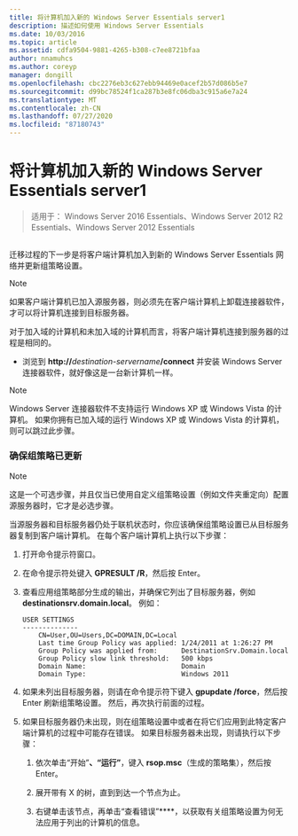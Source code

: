 ```yaml
---
title: 将计算机加入新的 Windows Server Essentials server1
description: 描述如何使用 Windows Server Essentials
ms.date: 10/03/2016
ms.topic: article
ms.assetid: cdfa9504-9881-4265-b308-c7ee8721bfaa
author: nnamuhcs
ms.author: coreyp
manager: dongill
ms.openlocfilehash: cbc2276eb3c627ebb94469e0acef2b57d086b5e7
ms.sourcegitcommit: d99bc78524f1ca287b3e8fc06dba3c915a6e7a24
ms.translationtype: MT
ms.contentlocale: zh-CN
ms.lasthandoff: 07/27/2020
ms.locfileid: "87180743"
---
```

# <a name="join-computers-to-the-new-windows-server-essentials-server1"></a>将计算机加入新的 Windows Server Essentials server1

>适用于： Windows Server 2016 Essentials、Windows Server 2012 R2 Essentials、Windows Server 2012 Essentials

##  <a name="BKMK_JoinComputers"></a>
 迁移过程的下一步是将客户端计算机加入到新的 Windows Server Essentials 网络并更新组策略设置。

> [!NOTE]
>  如果客户端计算机已加入源服务器，则必须先在客户端计算机上卸载连接器软件，才可以将计算机连接到目标服务器。

 对于加入域的计算机和未加入域的计算机而言，将客户端计算机连接到服务器的过程是相同的。

- 浏览到 **http://**<em>destination-servername</em>**/connect** 并安装 Windows Server 连接器软件，就好像这是一台新计算机一样。

> [!NOTE]
>  Windows Server 连接器软件不支持运行 Windows XP 或 Windows Vista 的计算机。 如果你拥有已加入域的运行 Windows XP 或 Windows Vista 的计算机，则可以跳过此步骤。

### <a name="ensure-that-group-policy-has-updated"></a>确保组策略已更新

> [!NOTE]
>  这是一个可选步骤，并且仅当已使用自定义组策略设置（例如文件夹重定向）配置源服务器时，它才是必选步骤。

 当源服务器和目标服务器仍处于联机状态时，你应该确保组策略设置已从目标服务器复制到客户端计算机。 在每个客户端计算机上执行以下步骤：

1.  打开命令提示符窗口。

2.  在命令提示符处键入 **GPRESULT /R**，然后按 Enter。

3.  查看应用组策略部分生成的输出，并确保它列出了目标服务器，例如**destinationsrv.domain.local**。 例如：

    ```
    USER SETTINGS
    --------------
        CN=User,OU=Users,DC=DOMAIN,DC=Local
        Last time Group Policy was applied: 1/24/2011 at 1:26:27 PM
        Group Policy was applied from:      DestinationSrv.Domain.local
        Group Policy slow link threshold:   500 kbps
        Domain Name:                        Domain
        Domain Type:                        Windows 2011

    ```

4.  如果未列出目标服务器，则请在命令提示符下键入 **gpupdate /force**，然后按 Enter 刷新组策略设置。 然后，再次执行前面的过程。

5.  如果目标服务器仍未出现，则在组策略设置中或者在将它们应用到此特定客户端计算机的过程中可能存在错误。 如果目标服务器未出现，则请执行以下步骤：

    1.  依次单击“开始”****、“运行”****，键入 **rsop.msc**（生成的策略集），然后按 Enter。

    2.  展开带有 X 的树，直到到达一个节点为止。

    3.  右键单击该节点，再单击“查看错误”****，以获取有关组策略设置为何无法应用于列出的计算机的信息。
